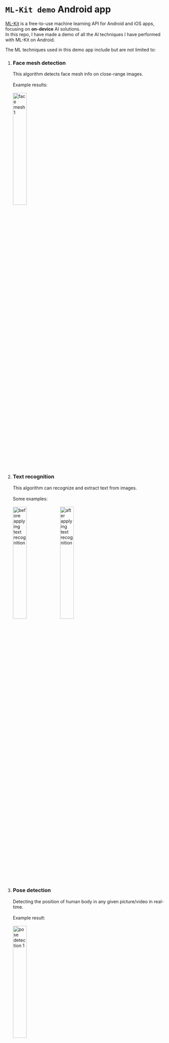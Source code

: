 # `ML-Kit demo` Android app

[ML-Kit](https://developers.google.com/ml-kit) is a free-to-use machine learning API for Android and iOS apps, focusing
on <b>on-device</b> AI solutions.<br/>
In this repo, I have made a demo of all the AI techniques I have performed with ML-Kit on Android.

The ML techniques used in this demo app include but are not limited to:
<ol>
<li><h3>Face mesh detection</h3></li>
This algorithm detects face mesh info on close-range images.
<br/>
<br/>
Example results:
<br/>
<br/>
<img src="media/face_mesh_1.jpg" width="30%" alt="face mesh 1"/>
<li><h3>Text recognition</h3></li>
This algorithm can recognize and extract text from images.
<br/>
<br/>
Some examples: 
<br/>
<br/>
<img src="media/text_recognition-1.jpg" width="30%" alt="before applying text recognition"/>
<img src="media/text_recognition-2.jpg" width="30%" alt="after applying text recognition"/>
<li><h3>Pose detection</h3></li>
Detecting the position of human body in any given picture/video in real-time.
<br/>
<br/>
Example result:
<br/>
<br/>
<img src="media/pose_detection_1.jpg" width="30%" alt="pose detection 1"/>
<li><h3>Selfie segmentation</h3></li>
Separates the background of a picture/video from users within it. Helps to focus on more important objects in the picture/video.
<br/>
<br/>
<img src="media/selfie_segmentation_1.jpg" width="30%" alt="selfie segmentation 1"/>
<img src="media/selfie_segmentation_2.jpg" width="30%" alt="selfie segmentation 2"/>
<br/>
<br/>
<li><h3>Object detection</h3></li>
Localize and tag in realtime one or more objects in the live camera feed.
<br/>
<br/>
Example results of object detection:
<br/>
<br/>
<img src="media/object_detection_1.jpg" width="30%" alt="Object detection 1"/>
<img src="media/object_detection_2.jpg" width="30%" alt="Object detection 2"/>
<img src="media/object_detection_3.jpg" width="30%" alt="Object detection 3"/>
<img src="media/object_detection_4.jpg" width="30%" alt="Object detection 4"/>
<img src="media/object_detection_5.jpg" width="30%" alt="Object detection 5"/>
<li><h3>Barcode scanner</h3></li>
Scanning and processing most kinds of barcodes. Supports various standard 1D and 2D (a.k.a. QR) barcode formats.
<br/>
<br/>
Example result of barcode scanner:
<br/>
<br/>
<img src="media/barcode_scanner_1.jpg" width="30%" alt="Barcode scanner 1"/>
<br/>
<br/>
A video demo of barcode scanner:
<br/>

<details>
<summary><b>Realtime barcode scanner video demo</b></summary>


https://user-images.githubusercontent.com/8706521/231256249-17ea1166-c330-4a24-9889-1bb8b0100fae.mp4
</details>
<li><h3>Image labeling</h3></li>
This algorithm identifies objects, locations, activities, animal species, products and more in a given picture.<br/>
For example, in the picture below, it has managed to label the <b>road</b>, <b>Jeans</b>, <b>Jacket</b>, and <b>Building</b>s in the picture correctly.
<br/>
<br/>
<img src="media/image_labeling_1.jpg" width="30%" alt="face detection 1"/>
<li><h3>Face detection</h3></li>
Detects faces and facial landmarks in a given image/video.
<br/>
<br/>
Example results:
<br/>
<br/>
<img src="media/face_detection_1.jpg" width="30%" alt="face detection 1"/>
<li><h3>Live Camera translator</h3></li>
This amazing demo camera app firstly determines the language of a string of text with just a few words. And then, translates that text between 58 languages; completely on device. 
<br/>
<br/>
A video demo of realtime camera translator:
<br/>

<details>
<summary><b>Live camera translator video demo</b></summary>


https://user-images.githubusercontent.com/8706521/231260485-a44a559e-6e96-4fd3-aae5-b897d7442d5b.mp4
</details>
<li><h3>Digital ink recognition</h3></li>
This part of the app recognizes handwritten text and hand-drawn shapes (such as emojis) on a digital surface, such as a touch screen. 
<br/>
<br/>
Some examples:
<br/>
<br/>
<img src="media/digital_ink_recognition_1.jpg" width="30%" alt="Digital ink recognition 1"/>
<img src="media/digital_ink_recognition_2.jpg" width="30%" alt="Digital ink recognition 2"/>
<br/>
<br/>
A video demo of digital ink recognition:
<br/>

<details>
<summary><b>Digital ink recognition video demo</b></summary>


https://user-images.githubusercontent.com/8706521/231075026-13e46bb5-c3b5-4e77-8fad-ed2a72e66c89.mp4
</details>

</ol>

### Development:

Please star and fork this repo, I will be maintaining it over time and will try to add more ML related library demos to
it.<br/>
Feel free to open issues and point out the bugs and short-comings.